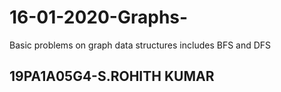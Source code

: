 # 16-01-2020-Graphs-
Basic problems on graph data structures includes BFS and DFS
## 19PA1A05G4-S.ROHITH KUMAR
